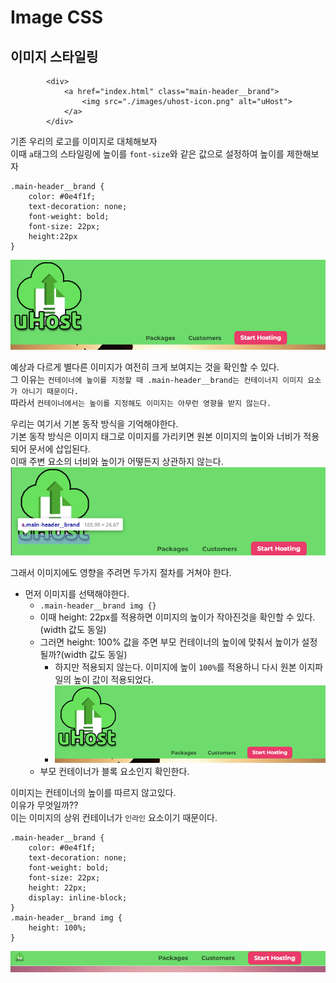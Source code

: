 # Image CSS
## 이미지 스타일링
```
        <div>
            <a href="index.html" class="main-header__brand">
                <img src="./images/uhost-icon.png" alt="uHost">
            </a>
        </div>
```
기존 우리의 로고를 이미지로 대체해보자  
이때  `a`태그의 스타일링에 높이를 `font-size`와 같은 값으로 설정하여 높이를 제한해보자
```
.main-header__brand {
    color: #0e4f1f;
    text-decoration: none;
    font-weight: bold;
    font-size: 22px;
    height:22px
}
```  
![style.png](css_image/style.png)  
  
예상과 다르게 별다른 이미지가 여전히 크게 보여지는 것을 확인할 수 있다.  
그 이유는 `컨테이너에 높이를 지정할 때 .main-header__brand는 컨테이너지 이미지 요소가 아니기 때문이다.`  
따라서 `컨테이너에서는 높이를 지정해도 이미지는 아무런 영향을 받지 않는다.`  
  
우리는 여기서 기본 동작 방식을 기억해야한다.  
기본 동작 방식은 이미지 태그로 이미지를 가리키면 원본 이미지의 높이와 너비가 적용되어 문서에 삽입된다.  
이때 주변 요소의 너비와 높이가 어떻든지 상관하지 않는다.  
![style.png](css_image/2.style.png)  
  
그래서 이미지에도 영향을 주려면 두가지 절차를 거쳐야 한다.
* 먼저 이미지를 선택해야한다.
   * `.main-header__brand img {}`
   * 이때 height: 22px를 적용하면 이미지의 높이가 작아진것을 확인할 수 있다.(width 값도 동일)
   * 그러면 height: 100% 값을 주면 부모 컨테이너의 높이에 맞춰서 높이가 설정될까?(width 값도 동일)
     * 하지만 적용되지 않는다. 이미지에 높이 `100%`를 적용하니 다시 원본 이지파일의 높이 값이 적용되었다.
     * ![style.png](css_image/style.png)  
   * 부모 컨테이너가 블록 요소인지 확인한다.
  
이미지는 컨테이너의 높이를 따르지 않고있다.  
이유가 무엇일까??  
이는 이미지의 상위 컨테이너가 `인라인` 요소이기 때문이다.

```
.main-header__brand {
    color: #0e4f1f;
    text-decoration: none;
    font-weight: bold;
    font-size: 22px;
    height: 22px;
    display: inline-block;
}
.main-header__brand img {
    height: 100%;
}

```
![style.png](css_image/3.style.png)  